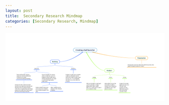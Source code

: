 ```yaml
---
layout: post
title:  Secondary Research Mindmap
categories: [Secondary Research, Mindmap]
---
```


![](/assets/img/sec_mindmap.png)
